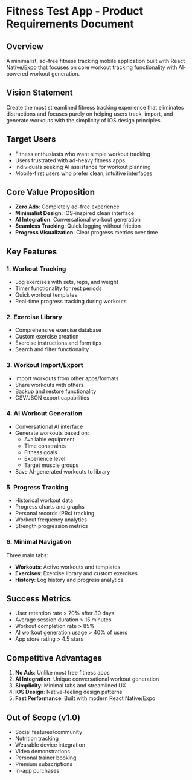 # Fitness Test App - Product Requirements Document

## Overview
A minimalist, ad-free fitness tracking mobile application built with React Native/Expo that focuses on core workout tracking functionality with AI-powered workout generation.

## Vision Statement
Create the most streamlined fitness tracking experience that eliminates distractions and focuses purely on helping users track, import, and generate workouts with the simplicity of iOS design principles.

## Target Users
- Fitness enthusiasts who want simple workout tracking
- Users frustrated with ad-heavy fitness apps
- Individuals seeking AI assistance for workout planning
- Mobile-first users who prefer clean, intuitive interfaces

## Core Value Proposition
- **Zero Ads**: Completely ad-free experience
- **Minimalist Design**: iOS-inspired clean interface
- **AI Integration**: Conversational workout generation
- **Seamless Tracking**: Quick logging without friction
- **Progress Visualization**: Clear progress metrics over time

## Key Features

### 1. Workout Tracking
- Log exercises with sets, reps, and weight
- Timer functionality for rest periods
- Quick workout templates
- Real-time progress tracking during workouts

### 2. Exercise Library
- Comprehensive exercise database
- Custom exercise creation
- Exercise instructions and form tips
- Search and filter functionality

### 3. Workout Import/Export
- Import workouts from other apps/formats
- Share workouts with others
- Backup and restore functionality
- CSV/JSON export capabilities

### 4. AI Workout Generation
- Conversational AI interface
- Generate workouts based on:
  - Available equipment
  - Time constraints
  - Fitness goals
  - Experience level
  - Target muscle groups
- Save AI-generated workouts to library

### 5. Progress Tracking
- Historical workout data
- Progress charts and graphs
- Personal records (PRs) tracking
- Workout frequency analytics
- Strength progression metrics

### 6. Minimal Navigation
Three main tabs:
- **Workouts**: Active workouts and templates
- **Exercises**: Exercise library and custom exercises
- **History**: Log history and progress analytics

## Success Metrics
- User retention rate > 70% after 30 days
- Average session duration > 15 minutes
- Workout completion rate > 85%
- AI workout generation usage > 40% of users
- App store rating > 4.5 stars

## Competitive Advantages
1. **No Ads**: Unlike most free fitness apps
2. **AI Integration**: Unique conversational workout generation
3. **Simplicity**: Minimal tabs and streamlined UX
4. **iOS Design**: Native-feeling design patterns
5. **Fast Performance**: Built with modern React Native/Expo

## Out of Scope (v1.0)
- Social features/community
- Nutrition tracking
- Wearable device integration
- Video demonstrations
- Personal trainer booking
- Premium subscriptions
- In-app purchases